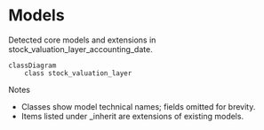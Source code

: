 # Models

Detected core models and extensions in stock_valuation_layer_accounting_date.

```mermaid
classDiagram
    class stock_valuation_layer
```

Notes
- Classes show model technical names; fields omitted for brevity.
- Items listed under _inherit are extensions of existing models.
